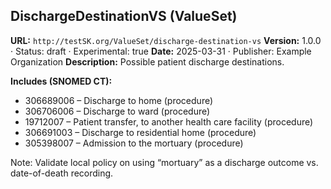 ## DischargeDestinationVS (ValueSet)

**URL:** `http://testSK.org/ValueSet/discharge-destination-vs`
**Version:** 1.0.0 · Status: draft · Experimental: true
**Date:** 2025-03-31 · Publisher: Example Organization
**Description:** Possible patient discharge destinations.

**Includes (SNOMED CT):**
- 306689006 – Discharge to home (procedure)
- 306706006 – Discharge to ward (procedure)
- 19712007 – Patient transfer, to another health care facility (procedure)
- 306691003 – Discharge to residential home (procedure)
- 305398007 – Admission to the mortuary (procedure)

Note: Validate local policy on using “mortuary” as a discharge outcome vs. date-of-death recording.
